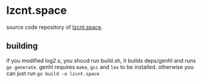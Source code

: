 # lzcnt.space
source code repository of [lzcnt.space](https://lzcnt.space).

## building
if you modified log2.s, you shoud run build.sh, it builds deps/genhl and runs `go generate`. genhl requires `make`, `gcc` and `lex` to be installed.
otherwise you can just run `go build -o lzcnt.space`
